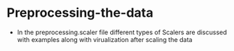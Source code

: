 # Preprocessing-the-data
- In the preprocessing.scaler file different types of Scalers are discussed with examples along with virualization after scaling the data 
